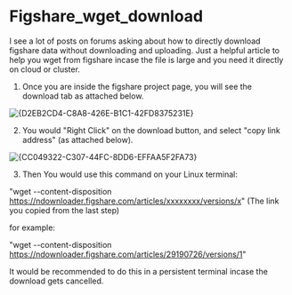 # Figshare_wget_download
I see a lot of posts on forums asking about how to directly download figshare data without downloading and uploading. Just a helpful article to help you wget from figshare incase the file is large and you need it directly on cloud or cluster.

1. Once you are inside the figshare project page, you will see the download tab as attached below.

![{D2EB2CD4-C8A8-426E-B1C1-42FD8375231E}](https://github.com/user-attachments/assets/2cb1e779-93ee-4b40-a285-c35253304a27)

2. You would "Right Click" on the download button, and select "copy link address" (as attached below).

![{CC049322-C307-44FC-8DD6-EFFAA5F2FA73}](https://github.com/user-attachments/assets/a35062e8-75c5-4a64-a537-76010d75a188)

3. Then You would use this command on your Linux terminal:

"wget --content-disposition https://ndownloader.figshare.com/articles/xxxxxxxx/versions/x" (The link you copied from the last step)

for example: 

"wget --content-disposition https://ndownloader.figshare.com/articles/29190726/versions/1"

It would be recommended to do this in a persistent terminal incase the download gets cancelled. 
